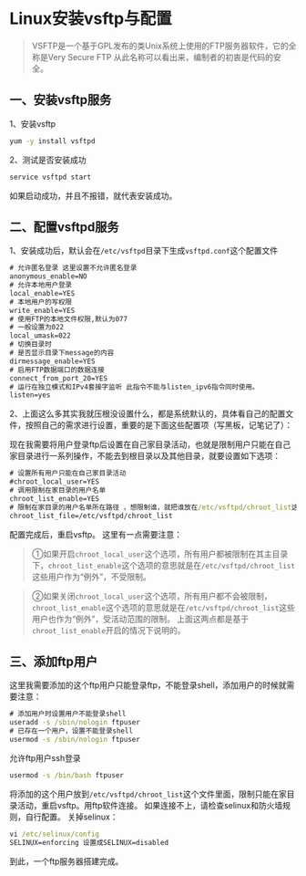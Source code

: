 # Linux安装vsftp与配置
> VSFTP是一个基于GPL发布的类Unix系统上使用的FTP服务器软件，它的全称是Very Secure FTP 从此名称可以看出来，编制者的初衷是代码的安全。
## 一、安装vsftp服务

1、安装vsftp
```cmd
yum -y install vsftpd
```
2、测试是否安装成功
```cmd
service vsftpd start
```
如果启动成功，并且不报错，就代表安装成功。
## 二、配置vsftpd服务
1、安装成功后，默认会在``/etc/vsftpd``目录下生成``vsftpd.conf``这个配置文件
```cmd
# 允许匿名登录 这里设置不允许匿名登录
anonymous_enable=NO 
# 允许本地用户登录
local_enable=YES
# 本地用户的写权限
write_enable=YES
# 使用FTP的本地文件权限,默认为077
# 一般设置为022
local_umask=022
# 切换目录时
# 是否显示目录下message的内容
dirmessage_enable=YES
# 启用FTP数据端口的数据连接
connect_from_port_20=YES
# 运行在独立模式和IPv4套接字监听 此指令不能与listen_ipv6指令同时使用。
listen=yes
```
2、上面这么多其实我就压根没设置什么，都是系统默认的，具体看自己的配置文件，按照自己的需求进行设置，重要的是下面这些配置项（写黑板，记笔记了）：

现在我需要将用户登录ftp后设置在自己家目录活动，也就是限制用户只能在自己家目录进行一系列操作，不能去到根目录以及其他目录，就要设置如下选项：
```cmd
# 设置所有用户只能在自己家目录活动
#chroot_local_user=YES
# 调用限制在家目录的用户名单
chroot_list_enable=YES
# 限制在家目录的用户名单所在路径 ，想限制谁，就把谁放在/etc/vsftpd/chroot_list这个文件里面 注意，一行一个用户
chroot_list_file=/etc/vsftpd/chroot_list

```
配置完成后，重启vsftp。
这里有一点需要注意：
> ①如果开启``chroot_local_user``这个选项，所有用户都被限制在其主目录下，``chroot_list_enable``这个选项的意思就是在``/etc/vsftpd/chroot_list``这些用户作为“例外”，不受限制。

> ②如果关闭``chroot_local_user``这个选项，所有用户都不会被限制，``chroot_list_enable``这个选项的意思就是在``/etc/vsftpd/chroot_list``这些用户也作为“例外”，受活动范围的限制。
上面这两点都是基于``chroot_list_enable``开启的情况下说明的。
## 三、添加ftp用户
这里我需要添加的这个ftp用户只能登录ftp，不能登录shell，添加用户的时候就需要注意：
```cmd
# 添加用户时设置用户不能登录shell
useradd -s /sbin/nologin ftpuser 
# 已存在一个用户，设置不能登录shell
usermod -s /sbin/nologin ftpuser
```
允许ftp用户ssh登录
```cmd
usermod -s /bin/bash ftpuser 
```
将添加的这个用户放到``/etc/vsftpd/chroot_list``这个文件里面，限制只能在家目录活动，重启vsftp。用ftp软件连接。
如果连接不上，请检查selinux和防火墙规则，自行配置。
关掉selinux：
```cmd
vi /etc/selinux/config
SELINUX=enforcing 设置成SELINUX=disabled
```
到此，一个ftp服务器搭建完成。
 
